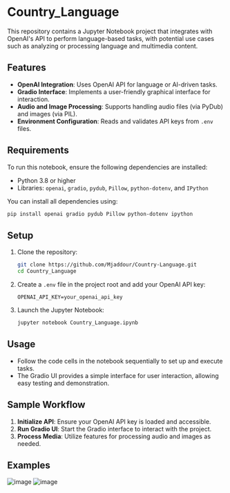 # Country_Language

This repository contains a Jupyter Notebook project that integrates with OpenAI's API to perform language-based tasks, with potential use cases such as analyzing or processing language and multimedia content.

## Features

- **OpenAI Integration**: Uses OpenAI API for language or AI-driven tasks.
- **Gradio Interface**: Implements a user-friendly graphical interface for interaction.
- **Audio and Image Processing**: Supports handling audio files (via PyDub) and images (via PIL).
- **Environment Configuration**: Reads and validates API keys from `.env` files.

## Requirements

To run this notebook, ensure the following dependencies are installed:

- Python 3.8 or higher
- Libraries: `openai`, `gradio`, `pydub`, `Pillow`, `python-dotenv`, and `IPython`

You can install all dependencies using:

```bash
pip install openai gradio pydub Pillow python-dotenv ipython
```

## Setup

1. Clone the repository:

   ```bash
   git clone https://github.com/Mjaddour/Country-Language.git
   cd Country_Language
   ```

2. Create a `.env` file in the project root and add your OpenAI API key:

   ```env
   OPENAI_API_KEY=your_openai_api_key
   ```

3. Launch the Jupyter Notebook:

   ```bash
   jupyter notebook Country_Language.ipynb
   ```

## Usage

- Follow the code cells in the notebook sequentially to set up and execute tasks.
- The Gradio UI provides a simple interface for user interaction, allowing easy testing and demonstration.

## Sample Workflow

1. **Initialize API**: Ensure your OpenAI API key is loaded and accessible.
2. **Run Gradio UI**: Start the Gradio interface to interact with the project.
3. **Process Media**: Utilize features for processing audio and images as needed.

## Examples
![image](https://github.com/user-attachments/assets/2fc53539-9d33-4780-bb67-961a668aeba5)
![image](https://github.com/user-attachments/assets/08fc22da-0b94-4b5f-a7bd-7ce599c97b16)

